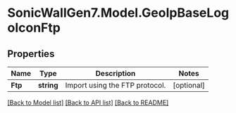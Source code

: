 # SonicWallGen7.Model.GeoIpBaseLogoIconFtp

## Properties

Name | Type | Description | Notes
------------ | ------------- | ------------- | -------------
**Ftp** | **string** | Import using the FTP protocol. | [optional] 

[[Back to Model list]](../README.md#documentation-for-models) [[Back to API list]](../README.md#documentation-for-api-endpoints) [[Back to README]](../README.md)

